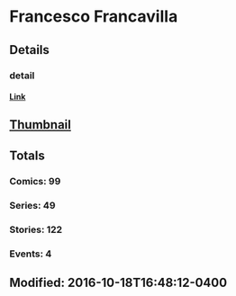# Francesco  Francavilla 
## Details
### detail
#### [Link](http://marvel.com/comics/creators/11886/francesco_francavilla?utm_campaign=apiRef&utm_source=225578a89fc76f3d20fbffda5d17a88d)
## [Thumbnail](http://i.annihil.us/u/prod/marvel/i/mg/b/40/image_not_available.jpg)
## Totals
### Comics: 99
### Series: 49
### Stories: 122
### Events: 4
## Modified: 2016-10-18T16:48:12-0400
